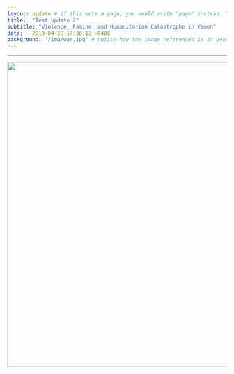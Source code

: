 ```yaml
---
layout: update # if this were a page, you would write "page" instead. They layouts are subtly different. Try it to see what happens.
title:  "Test update 2"
subtitle: "Violence, Famine, and Humanitarian Catastrophe in Yemen"
date:   2019-04-28 17:30:13 -0400
background: '/img/war.jpg' # notice how the image referenced is in your project's /img/posts/ folder.
---
```



---
<img src="/img/YWar.jpg" style="display: block; width: 700px; margin-right: auto; margin-left: auto;" />
